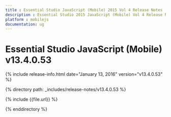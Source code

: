 ```yaml
---
title : Essential Studio JavaScript (Mobile) 2015 Vol 4 Release Notes
description : Essential Studio 2015 JavaScript (Mobile) Vol 4 Release Notes
platform : mobilejs
documentation: ug
---
```


# Essential Studio JavaScript (Mobile) v13.4.0.53

{% include release-info.html date="January 13, 2016" version="v13.4.0.53" %} 

{% directory path: _includes/release-notes/v13.4.0.53 %}

{% include {{file.url}} %}

{% enddirectory %}